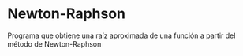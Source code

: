 # Newton-Raphson
Programa que obtiene una raíz aproximada de una función a partir del método de Newton-Raphson
